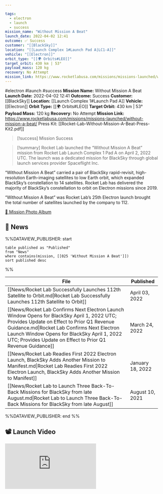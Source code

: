 ```yaml
---

tags:
  - electron
  - launch
  - success
mission_name: "Without Mission A Beat"
launch_date: 2022-04-02 12:41
outcome: ✅ Success
customer: "[[BlackSky]]"
location: "[[Launch Complex 1#Launch Pad A|LC1-A]]"
vehicle: "[[Electron]]"
orbit_type: "[[🌍 Orbits#LEO]]"
target_orbit: 430 km | 53°
payload_mass: 120 kg
recovery: No Attempt
mission_link: https://www.rocketlabusa.com/missions/missions-launched/without-mission-a-beat/
---
```


#electron #launch #success
**Mission Name:** Without Mission A Beat
**Launch Date:** 2022-04-02 12:41
**Outcome:** Success
**Customer:** [[BlackSky]]
**Location:** [[Launch Complex 1#Launch Pad A]]
**Vehicle:** [[Electron]]
**Orbit Type:** [[🌍 Orbits#LEO]]
**Target Orbit:** 430 km | 53°
**Payload Mass:** 120 kg
**Recovery:** No Attempt
**Mission Link:** https://www.rocketlabusa.com/missions/missions-launched/without-mission-a-beat/
Press Kit: [[Rocket-Lab-Without-Mission-A-Beat-Press-Kit2.pdf]]

>[!success] Mission Success

>[!summary]
Rocket Lab launched the “Without Mission A Beat” mission from Rocket Lab Launch Complex 1 Pad A on April 2, 2022 UTC.  The launch was a dedicated mission for BlackSky through global launch services provider Spaceflight Inc. 
>
“Without Mission A Beat” carried a pair of BlackSky rapid-revisit, high-resolution Earth-imaging satellites to low Earth orbit, which expanded BlackSky’s constellation to 14 satellites. Rocket Lab has delivered the majority of BlackSky’s constellation to orbit on Electron missions since 2019.
>
“Without Mission A Beat” was Rocket Lab’s 25th Electron launch brought the total number of satellites launched by the company to 112. 
>
[📸 Mission Photo Album](https://www.flickr.com/photos/rocketlab/albums/72177720301776029/)

## 📰 News
%%DATAVIEW_PUBLISHER: start
```
table published as "Published"
from "News"
where contains(mission, [[025 'Without Mission A Beat']])
sort published desc
```
%%

| File                                                                                                                                                                                                                                                                                                   | Published        |
| ------------------------------------------------------------------------------------------------------------------------------------------------------------------------------------------------------------------------------------------------------------------------------------------------------ | ---------------- |
| [[News/Rocket Lab Successfully Launches 112th Satellite to Orbit.md\|Rocket Lab Successfully Launches 112th Satellite to Orbit]]                                                                                                                                                                       | April 03, 2022   |
| [[News/Rocket Lab Confirms Next Electron Launch Window Opens for BlackSky April 1, 2022 UTC; Provides Update on Effect to Prior Q1 Revenue Guidance.md\|Rocket Lab Confirms Next Electron Launch Window Opens for BlackSky April 1, 2022 UTC; Provides Update on Effect to Prior Q1 Revenue Guidance]] | March 24, 2022   |
| [[News/Rocket Lab Readies First 2022 Electron Launch, BlackSky Adds Another Mission to Manifest.md\|Rocket Lab Readies First 2022 Electron Launch, BlackSky Adds Another Mission to Manifest]]                                                                                                         | January 18, 2022 |
| [[News/Rocket Lab to Launch Three Back-To-Back Missions for BlackSky from late August.md\|Rocket Lab to Launch Three Back-To-Back Missions for BlackSky from late August]]                                                                                                                             | August 10, 2021  |

%%DATAVIEW_PUBLISHER: end %%

## 📽️ Launch Video

<div class="responsive-video">
<iframe src="https://www.youtube.com/embed/yU2-0J5w0oE" title="Rocket Lab&#39;s Electron - Without Mission A Beat Mission" frameborder="0" allow="accelerometer; autoplay; clipboard-write; encrypted-media; gyroscope; picture-in-picture; web-share" referrerpolicy="strict-origin-when-cross-origin" allowfullscreen></iframe>     
</div>
